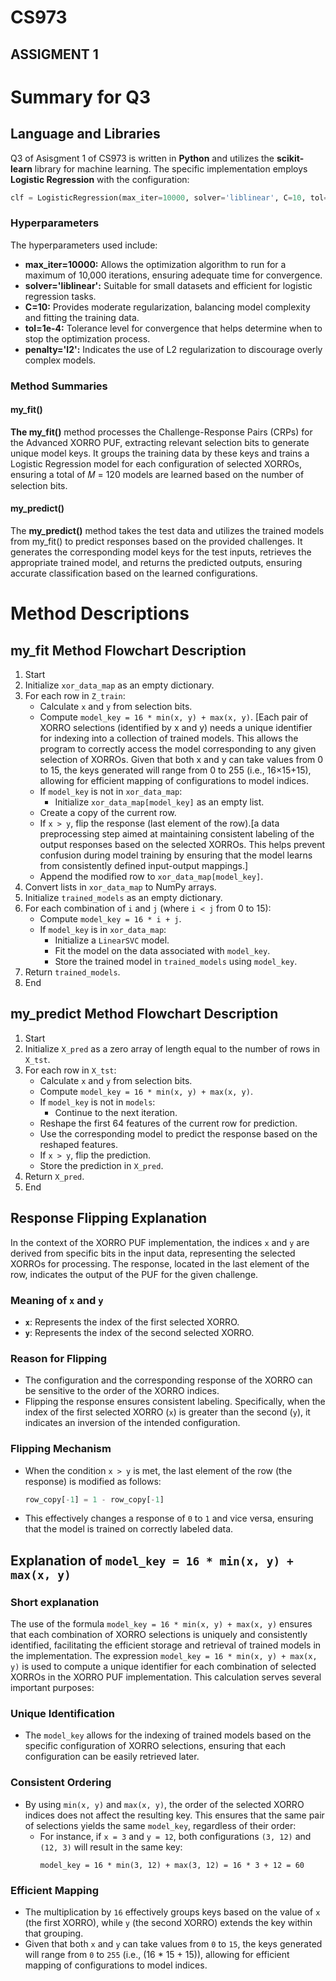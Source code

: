 # CS973
## ASSIGMENT 1
# Summary for Q3
## Language and Libraries
Q3 of Asisgment 1 of CS973 is written in **Python** and utilizes the **scikit-learn** library for machine learning. The specific implementation employs **Logistic Regression** with the configuration:
```python
clf = LogisticRegression(max_iter=10000, solver='liblinear', C=10, tol=1e-4, penalty='l2')
```
### Hyperparameters
The hyperparameters used include:

- **max_iter=10000:** Allows the optimization algorithm to run for a maximum of 10,000 iterations, ensuring adequate time for convergence.
- **solver='liblinear':** Suitable for small datasets and efficient for logistic regression tasks.
- **C=10:** Provides moderate regularization, balancing model complexity and fitting the training data.
- **tol=1e-4:** Tolerance level for convergence that helps determine when to stop the optimization process.
- **penalty='l2':** Indicates the use of L2 regularization to discourage overly complex models.

### Method Summaries
#### my_fit()
**The my_fit()** method processes the Challenge-Response Pairs (CRPs) for the Advanced XORRO PUF, extracting relevant selection bits to generate unique model keys. It groups the training data by these keys and trains a Logistic Regression model for each configuration of selected XORROs, ensuring a total of 𝑀 = 120 models are learned based on the number of selection bits.
#### my_predict() 
The **my_predict()** method takes the test data and utilizes the trained models from my_fit() to predict responses based on the provided challenges. It generates the corresponding model keys for the test inputs, retrieves the appropriate trained model, and returns the predicted outputs, ensuring accurate classification based on the learned configurations.

# Method Descriptions

## my_fit Method Flowchart Description

1. Start
2. Initialize `xor_data_map` as an empty dictionary.
3. For each row in `Z_train`:
   - Calculate `x` and `y` from selection bits.
   - Compute `model_key = 16 * min(x, y) + max(x, y)`. [Each pair of XORRO selections (identified by x and y) needs a unique identifier for indexing into a collection of trained models. This allows the program to correctly access the model corresponding to any given selection of XORROs.
		Given that both x and y can take values from 0 to 15, the keys generated will range from 0 to 255 (i.e., 16×15+15), allowing for efficient mapping of configurations to model indices.
   - If `model_key` is not in `xor_data_map`:
     - Initialize `xor_data_map[model_key]` as an empty list.
   - Create a copy of the current row.
   - If `x > y`, flip the response (last element of the row).[a data preprocessing step aimed at maintaining consistent labeling of the output responses based on the selected XORROs. This helps prevent confusion during model training by ensuring that the model learns from consistently defined input-output mappings.]
   - Append the modified row to `xor_data_map[model_key]`.
4. Convert lists in `xor_data_map` to NumPy arrays.
5. Initialize `trained_models` as an empty dictionary.
6. For each combination of `i` and `j` (where `i < j` from 0 to 15):
   - Compute `model_key = 16 * i + j`.
   - If `model_key` is in `xor_data_map`:
     - Initialize a `LinearSVC` model.
     - Fit the model on the data associated with `model_key`.
     - Store the trained model in `trained_models` using `model_key`.
7. Return `trained_models`.
8. End

## my_predict Method Flowchart Description

1. Start
2. Initialize `X_pred` as a zero array of length equal to the number of rows in `X_tst`.
3. For each row in `X_tst`:
   - Calculate `x` and `y` from selection bits.
   - Compute `model_key = 16 * min(x, y) + max(x, y)`.
   - If `model_key` is not in `models`:
     - Continue to the next iteration.
   - Reshape the first 64 features of the current row for prediction.
   - Use the corresponding model to predict the response based on the reshaped features.
   - If `x > y`, flip the prediction.
   - Store the prediction in `X_pred`.
4. Return `X_pred`.
5. End



## Response Flipping Explanation

In the context of the XORRO PUF implementation, the indices `x` and `y` are derived from specific bits in the input data, representing the selected XORROs for processing. The response, located in the last element of the row, indicates the output of the PUF for the given challenge.

### Meaning of `x` and `y`
- **`x`**: Represents the index of the first selected XORRO.
- **`y`**: Represents the index of the second selected XORRO.

### Reason for Flipping
- The configuration and the corresponding response of the XORRO can be sensitive to the order of the XORRO indices.
- Flipping the response ensures consistent labeling. Specifically, when the index of the first selected XORRO (`x`) is greater than the second (`y`), it indicates an inversion of the intended configuration.

### Flipping Mechanism
- When the condition `x > y` is met, the last element of the row (the response) is modified as follows:
    ```python
    row_copy[-1] = 1 - row_copy[-1]
    ```
- This effectively changes a response of `0` to `1` and vice versa, ensuring that the model is trained on correctly labeled data.

## Explanation of `model_key = 16 * min(x, y) + max(x, y)`
### Short explanation
The use of the formula `model_key = 16 * min(x, y) + max(x, y)` ensures that each combination of XORRO selections is uniquely and consistently identified, facilitating the efficient storage and retrieval of trained models in the implementation.
The expression `model_key = 16 * min(x, y) + max(x, y)` is used to compute a unique identifier for each combination of selected XORROs in the XORRO PUF implementation. This calculation serves several important purposes:

### Unique Identification
- The `model_key` allows for the indexing of trained models based on the specific configuration of XORRO selections, ensuring that each configuration can be easily retrieved later.

### Consistent Ordering
- By using `min(x, y)` and `max(x, y)`, the order of the selected XORRO indices does not affect the resulting key. This ensures that the same pair of selections yields the same `model_key`, regardless of their order:
  - For instance, if `x = 3` and `y = 12`, both configurations `(3, 12)` and `(12, 3)` will result in the same key:
    ```plaintext
    model_key = 16 * min(3, 12) + max(3, 12) = 16 * 3 + 12 = 60
    ```

### Efficient Mapping
- The multiplication by `16` effectively groups keys based on the value of `x` (the first XORRO), while `y` (the second XORRO) extends the key within that grouping.
- Given that both `x` and `y` can take values from `0` to `15`, the keys generated will range from `0` to `255` (i.e., \(16 * 15 + 15\)), allowing for efficient mapping of configurations to model indices.



